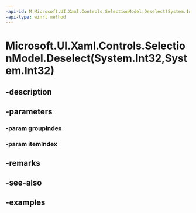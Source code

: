 ```yaml
---
-api-id: M:Microsoft.UI.Xaml.Controls.SelectionModel.Deselect(System.Int32,System.Int32)
-api-type: winrt method
---
```


# Microsoft.UI.Xaml.Controls.SelectionModel.Deselect(System.Int32,System.Int32)

<!--
public void Deselect (int groupIndex, int itemIndex);
-->


## -description

## -parameters

### -param groupIndex

### -param itemIndex

## -remarks

## -see-also

## -examples


